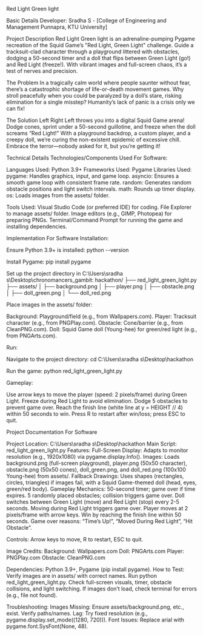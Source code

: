 Red Light Green light

Basic Details
Developer: Sradha S - [College of Engineering and Management Punnapra, KTU University]

Project Description
Red Light Green light is an adrenaline-pumping Pygame recreation of the Squid Game’s "Red Light, Green Light" challenge. Guide a tracksuit-clad character through a playground littered with obstacles, dodging a 50-second timer and a doll that flips between Green Light (go!) and Red Light (freeze!). With vibrant images and full-screen chaos, it’s a test of nerves and precision.

The Problem
In a tragically calm world where people saunter without fear, there’s a catastrophic shortage of life-or-death movement games. Why stroll peacefully when you could be paralyzed by a doll’s stare, risking elimination for a single misstep? Humanity’s lack of panic is a crisis only we can fix!

The Solution
Left Right Left throws you into a digital Squid Game arena! Dodge cones, sprint under a 50-second guillotine, and freeze when the doll screams “Red Light!” With a playground backdrop, a custom player, and a creepy doll, we’re curing the non-existent epidemic of excessive chill. Embrace the terror—nobody asked for it, but you’re getting it!

Technical Details
Technologies/Components Used
For Software:

Languages Used: Python 3.9+
Frameworks Used: Pygame
Libraries Used:
pygame: Handles graphics, input, and game loop.
asyncio: Ensures a smooth game loop with consistent frame rate.
random: Generates random obstacle positions and light switch intervals.
math: Rounds up timer display.
os: Loads images from the assets/ folder.


Tools Used:
Visual Studio Code (or preferred IDE) for coding.
File Explorer to manage assets/ folder.
Image editors (e.g., GIMP, Photopea) for preparing PNGs.
Terminal/Command Prompt for running the game and installing dependencies.


Implementation
For Software
Installation:

Ensure Python 3.9+ is installed:
python --version


Install Pygame:
pip install pygame


Set up the project directory in C:\Users\sradha s\Desktop\chronomancers_gambit:
hackathon/
├── red_light_green_light.py
├── assets/
│   ├── background.png
│   ├── player.png
│   ├── obstacle.png
│   ├── doll_green.png
│   └── doll_red.png


Place images in the assets/ folder:

Background: Playground/field (e.g., from Wallpapers.com).
Player: Tracksuit character (e.g., from PNGPlay.com).
Obstacle: Cone/barrier (e.g., from CleanPNG.com).
Doll: Squid Game doll (Young-hee) for green/red light (e.g., from PNGArts.com).



Run:

Navigate to the project directory:
cd C:\Users\sradha s\Desktop\hackathon


Run the game:
python red_light_green_light.py


Gameplay:

Use arrow keys to move the player (speed: 2 pixels/frame) during Green Light.
Freeze during Red Light to avoid elimination.
Dodge 5 obstacles to prevent game over.
Reach the finish line (white line at y = HEIGHT // 4) within 50 seconds to win.
Press R to restart after win/loss; press ESC to quit.



Project Documentation
For Software

Project Location: C:\Users\sradha s\Desktop\hackathon
Main Script: red_light_green_light.py
Features:
Full-Screen Display: Adapts to monitor resolution (e.g., 1920x1080) via pygame.display.Info().
Images: Loads background.png (full-screen playground), player.png (50x50 character), obstacle.png (50x50 cones), doll_green.png, and doll_red.png (100x100 Young-hee) from assets/.
Fallback Drawings: Uses shapes (rectangles, circles, triangles) if images fail, with a Squid Game-themed doll (head, eyes, green/red body).
Gameplay Mechanics:
50-second timer; game over if time expires.
5 randomly placed obstacles; collision triggers game over.
Doll switches between Green Light (move) and Red Light (stop) every 2-5 seconds.
Moving during Red Light triggers game over.
Player moves at 2 pixels/frame with arrow keys.
Win by reaching the finish line within 50 seconds.
Game over reasons: “Time’s Up!”, “Moved During Red Light”, “Hit Obstacle”.


Controls: Arrow keys to move, R to restart, ESC to quit.


Image Credits:
Background: Wallpapers.com
Doll: PNGArts.com
Player: PNGPlay.com
Obstacle: CleanPNG.com


Dependencies: Python 3.9+, Pygame (pip install pygame).
How to Test:
Verify images are in assets/ with correct names.
Run python red_light_green_light.py.
Check full-screen visuals, timer, obstacle collisions, and light switching.
If images don’t load, check terminal for errors (e.g., file not found).


Troubleshooting:
Images Missing: Ensure assets/background.png, etc., exist. Verify paths/names.
Lag: Try fixed resolution (e.g., pygame.display.set_mode((1280, 720))).
Font Issues: Replace arial with pygame.font.SysFont(None, 48).


